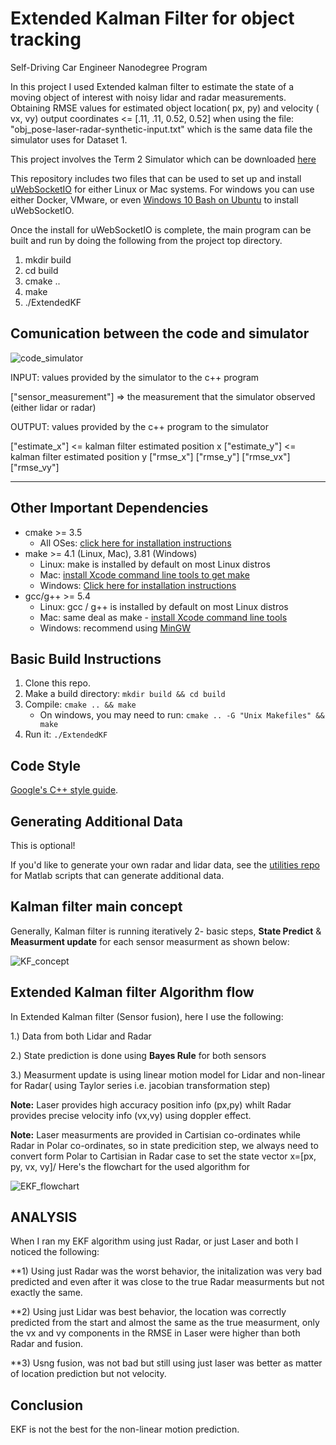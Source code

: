 # Extended Kalman Filter for object tracking 
Self-Driving Car Engineer Nanodegree Program

In this project I used Extended kalman filter to estimate the state of a moving object of interest with noisy lidar and radar measurements. Obtaining RMSE values for estimated object location( px, py) and velocity ( vx, vy) output coordinates  <= [.11, .11, 0.52, 0.52] when using the file: "obj_pose-laser-radar-synthetic-input.txt" which is the same data file the simulator uses for Dataset 1. 

[//]: # (Image References)

[image0]: ./imgs/code_simulator.jpg "code_simulator"
[image1]: ./imgs/KF_concept.jpg "KF_concept"
[image2]: ./imgs/EKF_flowchart.jpg "EKF_flowchart"

This project involves the Term 2 Simulator which can be downloaded [here](https://github.com/udacity/self-driving-car-sim/releases)

This repository includes two files that can be used to set up and install [uWebSocketIO](https://github.com/uWebSockets/uWebSockets) for either Linux or Mac systems. For windows you can use either Docker, VMware, or even [Windows 10 Bash on Ubuntu](https://www.howtogeek.com/249966/how-to-install-and-use-the-linux-bash-shell-on-windows-10/) to install uWebSocketIO.

Once the install for uWebSocketIO is complete, the main program can be built and run by doing the following from the project top directory.

1. mkdir build
2. cd build
3. cmake ..
4. make
5. ./ExtendedKF



## Comunication between the code and simulator

![code_simulator][image0]

INPUT: values provided by the simulator to the c++ program

["sensor_measurement"] => the measurement that the simulator observed (either lidar or radar)


OUTPUT: values provided by the c++ program to the simulator

["estimate_x"] <= kalman filter estimated position x
["estimate_y"] <= kalman filter estimated position y
["rmse_x"]
["rmse_y"]
["rmse_vx"]
["rmse_vy"]

---

## Other Important Dependencies

* cmake >= 3.5
  * All OSes: [click here for installation instructions](https://cmake.org/install/)
* make >= 4.1 (Linux, Mac), 3.81 (Windows)
  * Linux: make is installed by default on most Linux distros
  * Mac: [install Xcode command line tools to get make](https://developer.apple.com/xcode/features/)
  * Windows: [Click here for installation instructions](http://gnuwin32.sourceforge.net/packages/make.htm)
* gcc/g++ >= 5.4
  * Linux: gcc / g++ is installed by default on most Linux distros
  * Mac: same deal as make - [install Xcode command line tools](https://developer.apple.com/xcode/features/)
  * Windows: recommend using [MinGW](http://www.mingw.org/)

## Basic Build Instructions

1. Clone this repo.
2. Make a build directory: `mkdir build && cd build`
3. Compile: `cmake .. && make` 
   * On windows, you may need to run: `cmake .. -G "Unix Makefiles" && make`
4. Run it: `./ExtendedKF `


## Code Style

[Google's C++ style guide](https://google.github.io/styleguide/cppguide.html).

## Generating Additional Data

This is optional!

If you'd like to generate your own radar and lidar data, see the
[utilities repo](https://github.com/udacity/CarND-Mercedes-SF-Utilities) for
Matlab scripts that can generate additional data.

## Kalman filter main concept

Generally, Kalman filter is running iteratively 2- basic steps, **State Predict** & **Measurment update** for each sensor measurment as shown below:

![KF_concept][image1]

## Extended Kalman filter Algorithm flow

In Extended Kalman filter (Sensor fusion), here I use the following:

1.) Data from both Lidar and Radar

2.) State prediction is done using **Bayes Rule** for both sensors

3.) Measurment update is using linear motion model for Lidar and non-linear for Radar( using Taylor series i.e. jacobian transformation step)

**Note:** Laser provides high accuracy position info (px,py) whilt Radar provides precise velocity info (vx,vy) using doppler effect.

**Note:** Laser measurments are provided in Cartisian co-ordinates while Radar in Polar co-ordinates, so in state predicition step, we always need to convert form Polar to Cartisian in Radar case to set the state vector x=[px, py, vx, vy]/
Here's the flowchart for the used algorithm for 

![EKF_flowchart][image2]

## ANALYSIS

When I ran my EKF algorithm using just Radar, or just Laser and both I noticed the following:

**1) Using just Radar was the worst behavior, the initalization was very bad predicted and even after it was close to the true Radar measurments but not exactly the same.

**2) Using just Lidar was best behavior, the location was correctly predicted from the start and almost the same as the true measurment, only the vx and vy components in the RMSE in Laser were higher than both Radar and fusion.

**3) Usng fusion, was not bad but still using just laser was better as matter of location prediction but not velocity.
 
 ## Conclusion
 
 EKF is not the best for the non-linear motion prediction.
